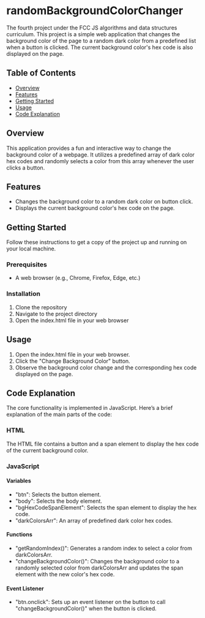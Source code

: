 # randomBackgroundColorChanger
The fourth project under the FCC JS algorithms and data structures curriculum.
This project is a simple web application that changes the background color of the page to a random dark color from a predefined list when a button is clicked. 
The current background color's hex code is also displayed on the page.

## Table of Contents
- [Overview](#overview)
- [Features](#features)
- [Getting Started](#getting-started)
- [Usage](#usage)
- [Code Explanation](#code-explanation)

## Overview
This application provides a fun and interactive way to change the background color of a webpage. 
It utilizes a predefined array of dark color hex codes and randomly selects a color from this array whenever the user clicks a button.

## Features
- Changes the background color to a random dark color on button click.
- Displays the current background color's hex code on the page.

## Getting Started
Follow these instructions to get a copy of the project up and running on your local machine.

### Prerequisites
- A web browser (e.g., Chrome, Firefox, Edge, etc.)

### Installation
1. Clone the repository
2. Navigate to the project directory
3. Open the index.html file in your web browser

## Usage
1. Open the index.html file in your web browser.
2. Click the "Change Background Color" button.
3. Observe the background color change and the corresponding hex code displayed on the page.

## Code Explanation
The core functionality is implemented in JavaScript. Here’s a brief explanation of the main parts of the code:

### HTML
The HTML file contains a button and a span element to display the hex code of the current background color.

### JavaScript
#### Variables
- "btn": Selects the button element.
- "body": Selects the body element.
- "bgHexCodeSpanElement": Selects the span element to display the hex code.
- "darkColorsArr": An array of predefined dark color hex codes.

#### Functions
- "getRandomIndex()": Generates a random index to select a color from darkColorsArr.
- "changeBackgroundColor()": Changes the background color to a randomly selected color from darkColorsArr and updates the span element with the new color's hex code.

#### Event Listener
- "btn.onclick": Sets up an event listener on the button to call "changeBackgroundColor()" when the button is clicked.

